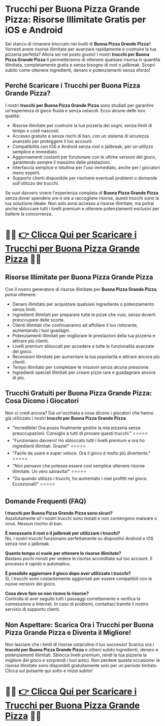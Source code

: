 <h1>Trucchi per Buona Pizza Grande Pizza: Risorse Illimitate Gratis per iOS e Android</h1>
<p>Sei stanco di rimanere bloccato nei livelli di <strong>Buona Pizza Grande Pizza</strong>? Vorresti avere risorse illimitate per avanzare rapidamente e costruire la tua pizzeria perfetta? Allora sei nel posto giusto! I nostri <strong>trucchi per Buona Pizza Grande Pizza</strong> ti permetteranno di ottenere qualsiasi risorsa in quantità illimitata, completamente gratis e senza bisogno di root o jailbreak. Scopri subito come ottenere ingredienti, denaro e potenziamenti senza sforzo!</p>

<h2>Perché Scaricare i Trucchi per Buona Pizza Grande Pizza?</h2>
<p>I nostri <strong>trucchi per Buona Pizza Grande Pizza</strong> sono studiati per garantire un'esperienza di gioco fluida e senza ostacoli. Ecco alcune delle loro qualità:</p>
<ul>
  <li>Risorse illimitate per costruire la tua pizzeria dei sogni, senza limiti di tempo o costi nascosti.</li>
  <li>Accesso gratuito e senza rischi di ban, con un sistema di sicurezza avanzato per proteggere il tuo account.</li>
  <li>Compatibilità con iOS e Android senza root o jailbreak, per un utilizzo semplice e immediato.</li>
  <li>Aggiornamenti costanti per funzionare con le ultime versioni del gioco, garantendo sempre il massimo delle prestazioni.</li>
  <li>Interfaccia semplice e intuitiva per l'uso immediato, anche per i giocatori meno esperti.</li>
  <li>Supporto clienti disponibile per risolvere eventuali problemi o domande sull'utilizzo dei trucchi.</li>
</ul>
<p>Se vuoi davvero vivere l'esperienza completa di <strong>Buona Pizza Grande Pizza</strong> senza dover spendere ore e ore a raccogliere risorse, questi trucchi sono la tua soluzione ideale. Non solo avrai accesso a risorse illimitate, ma potrai anche sbloccare tutti i livelli premium e ottenere potenziamenti esclusivi per battere la concorrenza.</p>

# 🔴🔴 **[👉 Clicca Qui per Scaricare i Trucchi per Buona Pizza Grande Pizza](https://rebrand.ly/OrbitArcade)** 🔴🔴

<h2>Risorse Illimitate per Buona Pizza Grande Pizza</h2>
<p>Con il nostro generatore di risorse illimitate per <strong>Buona Pizza Grande Pizza</strong>, potrai ottenere:</p>
<ul>
  <li>Denaro illimitato per acquistare qualsiasi ingrediente o potenziamento senza limiti.</li>
  <li>Ingredienti illimitati per preparare tutte le pizze che vuoi, senza doverti preoccupare delle scorte.</li>
  <li>Clienti illimitati che continueranno ad affollare il tuo ristorante, aumentando i tuoi guadagni.</li>
  <li>Potenziamenti illimitati per migliorare le prestazioni della tua pizzeria e attirare più clienti.</li>
  <li>Livelli premium sbloccati per accedere a tutte le funzionalità avanzate del gioco.</li>
  <li>Recensioni illimitate per aumentare la tua popolarità e attirare ancora più clienti.</li>
  <li>Tempo illimitato per completare le missioni senza alcuna pressione.</li>
  <li>Ingredienti speciali illimitati per creare pizze rare e guadagnare ancora di più.</li>
</ul>

<h2>Trucchi Gratuiti per Buona Pizza Grande Pizza: Cosa Dicono i Giocatori</h2>
<p>Non ci credi ancora? Dai un'occhiata a cosa dicono i giocatori che hanno già utilizzato i nostri <strong>trucchi per Buona Pizza Grande Pizza</strong>:</p>
<ul>
  <li>"Incredibile! Ora posso finalmente gestire la mia pizzeria senza preoccupazioni. Consiglio a tutti di provare questi trucchi." ⭐⭐⭐⭐⭐</li>
  <li>"Funzionano davvero! Ho sbloccato tutti i livelli premium e ora ho ingredienti illimitati. Grazie!" ⭐⭐⭐⭐⭐</li>
  <li>"Facile da usare e super veloce. Ora il gioco è molto più divertente." ⭐⭐⭐⭐⭐</li>
  <li>"Non pensavo che potesse essere così semplice ottenere risorse illimitate. Un vero salvavita!" ⭐⭐⭐⭐⭐</li>
  <li>"Da quando utilizzo i trucchi, ho aumentato i miei profitti nel gioco. Eccezionali!" ⭐⭐⭐⭐⭐</li>
</ul>

<h2>Domande Frequenti (FAQ)</h2>
<p><strong>I trucchi per Buona Pizza Grande Pizza sono sicuri?</strong><br>Assolutamente sì! I nostri trucchi sono testati e non contengono malware o virus. Nessun rischio di ban.</p>

<p><strong>È necessario il root o il jailbreak per utilizzare i trucchi?</strong><br>No, i nostri trucchi funzionano perfettamente su dispositivi Android e iOS senza root o jailbreak.</p>

<p><strong>Quanto tempo ci vuole per ottenere le risorse illimitate?</strong><br>Bastano pochi minuti per vedere le risorse accreditate sul tuo account. Il processo è rapido e automatico.</p>

<p><strong>È possibile aggiornare il gioco dopo aver utilizzato i trucchi?</strong><br>Sì, i trucchi sono costantemente aggiornati per essere compatibili con le nuove versioni del gioco.</p>

<p><strong>Cosa devo fare se non ricevo le risorse?</strong><br>Controlla di aver seguito tutti i passaggi correttamente e verifica la connessione a Internet. In caso di problemi, contattaci tramite il nostro servizio di supporto clienti.</p>

<h2>Non Aspettare: Scarica Ora i Trucchi per Buona Pizza Grande Pizza e Diventa il Migliore!</h2>
<p>Non lasciare che i limiti di risorse ostacolino il tuo successo! Scarica ora i <strong>trucchi per Buona Pizza Grande Pizza</strong> e ottieni subito ingredienti, denaro e potenziamenti illimitati. Sblocca livelli premium, rendi la tua pizzeria la migliore del gioco e sorprendi i tuoi amici. Non perdere questa occasione: le risorse illimitate sono disponibili gratuitamente solo per un periodo limitato. Clicca sul pulsante qui sotto e inizia subito!</p>

# 🔴🔴 **[👉 Clicca Qui per Scaricare i Trucchi per Buona Pizza Grande Pizza](https://rebrand.ly/OrbitArcade)** 🔴🔴
